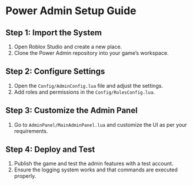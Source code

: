 # Power Admin Setup Guide

## Step 1: Import the System

1. Open Roblox Studio and create a new place.
2. Clone the Power Admin repository into your game’s workspace.

## Step 2: Configure Settings

1. Open the `Config/AdminConfig.lua` file and adjust the settings.
2. Add roles and permissions in the `Config/RolesConfig.lua`.

## Step 3: Customize the Admin Panel

1. Go to `AdminPanel/MainAdminPanel.lua` and customize the UI as per your requirements.

## Step 4: Deploy and Test

1. Publish the game and test the admin features with a test account.
2. Ensure the logging system works and that commands are executed properly.

